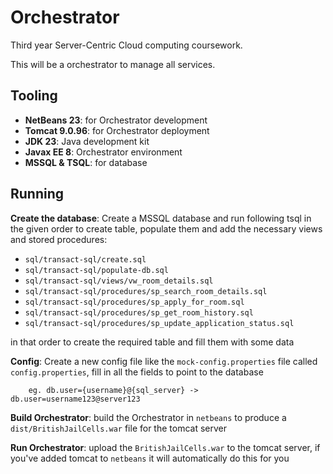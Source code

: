 # Orchestrator

Third year Server-Centric Cloud computing coursework.

This will be a orchestrator to manage all services.

## Tooling

- **NetBeans 23**: for Orchestrator development
- **Tomcat 9.0.96**: for Orchestrator deployment
- **JDK 23**: Java development kit
- **Javax EE 8**: Orchestrator environment
- **MSSQL & TSQL**: for database

## Running

**Create the database**: Create a MSSQL database and run following tsql in the given order to create table, populate them and add the necessary views and stored procedures:
- `sql/transact-sql/create.sql`
- `sql/transact-sql/populate-db.sql`
- `sql/transact-sql/views/vw_room_details.sql`
- `sql/transact-sql/procedures/sp_search_room_details.sql`
- `sql/transact-sql/procedures/sp_apply_for_room.sql`
- `sql/transact-sql/procedures/sp_get_room_history.sql`
- `sql/transact-sql/procedures/sp_update_application_status.sql`


in that order to create the required table and fill them with some data

**Config**: Create a new config file like the `mock-config.properties` file called `config.properties`, fill in all the fields to point to the database

        eg. db.user={username}@{sql_server} -> db.user=username123@server123

**Build Orchestrator**: build the Orchestrator in `netbeans` to produce a `dist/BritishJailCells.war` file for the tomcat server

**Run Orchestrator**: upload the `BritishJailCells.war` to the tomcat server, if you've added tomcat to `netbeans` it will automatically do this for you
